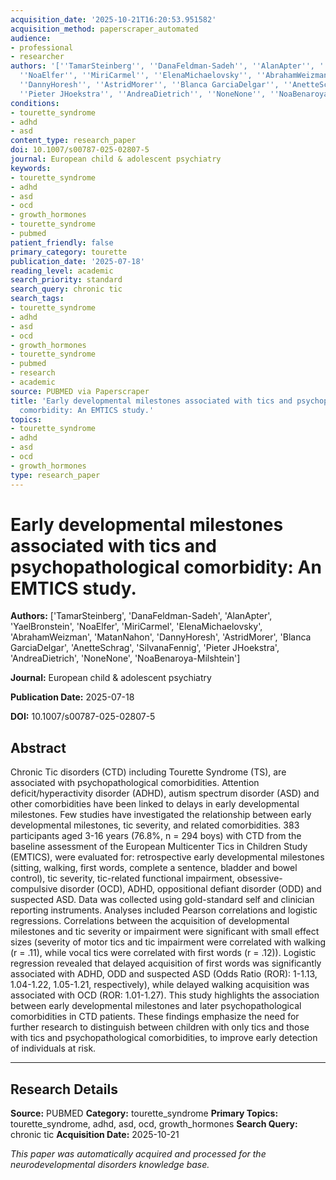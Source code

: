 ```yaml
---
acquisition_date: '2025-10-21T16:20:53.951582'
acquisition_method: paperscraper_automated
audience:
- professional
- researcher
authors: '[''TamarSteinberg'', ''DanaFeldman-Sadeh'', ''AlanApter'', ''YaelBronstein'',
  ''NoaElfer'', ''MiriCarmel'', ''ElenaMichaelovsky'', ''AbrahamWeizman'', ''MatanNahon'',
  ''DannyHoresh'', ''AstridMorer'', ''Blanca GarciaDelgar'', ''AnetteSchrag'', ''SilvanaFennig'',
  ''Pieter JHoekstra'', ''AndreaDietrich'', ''NoneNone'', ''NoaBenaroya-Milshtein'']'
conditions:
- tourette_syndrome
- adhd
- asd
content_type: research_paper
doi: 10.1007/s00787-025-02807-5
journal: European child & adolescent psychiatry
keywords:
- tourette_syndrome
- adhd
- asd
- ocd
- growth_hormones
- tourette_syndrome
- pubmed
patient_friendly: false
primary_category: tourette
publication_date: '2025-07-18'
reading_level: academic
search_priority: standard
search_query: chronic tic
search_tags:
- tourette_syndrome
- adhd
- asd
- ocd
- growth_hormones
- tourette_syndrome
- pubmed
- research
- academic
source: PUBMED via Paperscraper
title: 'Early developmental milestones associated with tics and psychopathological
  comorbidity: An EMTICS study.'
topics:
- tourette_syndrome
- adhd
- asd
- ocd
- growth_hormones
type: research_paper
---
```


# Early developmental milestones associated with tics and psychopathological comorbidity: An EMTICS study.

**Authors:** ['TamarSteinberg', 'DanaFeldman-Sadeh', 'AlanApter', 'YaelBronstein', 'NoaElfer', 'MiriCarmel', 'ElenaMichaelovsky', 'AbrahamWeizman', 'MatanNahon', 'DannyHoresh', 'AstridMorer', 'Blanca GarciaDelgar', 'AnetteSchrag', 'SilvanaFennig', 'Pieter JHoekstra', 'AndreaDietrich', 'NoneNone', 'NoaBenaroya-Milshtein']

**Journal:** European child & adolescent psychiatry

**Publication Date:** 2025-07-18

**DOI:** 10.1007/s00787-025-02807-5

## Abstract

Chronic Tic disorders (CTD) including Tourette Syndrome (TS), are associated with psychopathological comorbidities. Attention deficit/hyperactivity disorder (ADHD), autism spectrum disorder (ASD) and other comorbidities have been linked to delays in early developmental milestones. Few studies have investigated the relationship between early developmental milestones, tic severity, and related comorbidities. 383 participants aged 3-16 years (76.8%, n = 294 boys) with CTD from the baseline assessment of the European Multicenter Tics in Children Study (EMTICS), were evaluated for: retrospective early developmental milestones (sitting, walking, first words, complete a sentence, bladder and bowel control), tic severity, tic-related functional impairment, obsessive-compulsive disorder (OCD), ADHD, oppositional defiant disorder (ODD) and suspected ASD. Data was collected using gold-standard self and clinician reporting instruments. Analyses included Pearson correlations and logistic regressions. Correlations between the acquisition of developmental milestones and tic severity or impairment were significant with small effect sizes (severity of motor tics and tic impairment were correlated with walking (r = .11), while vocal tics were correlated with first words (r = .12)). Logistic regression revealed that delayed acquisition of first words was significantly associated with ADHD, ODD and suspected ASD (Odds Ratio (ROR): 1-1.13, 1.04-1.22, 1.05-1.21, respectively), while delayed walking acquisition was associated with OCD (ROR: 1.01-1.27). This study highlights the association between early developmental milestones and later psychopathological comorbidities in CTD patients. These findings emphasize the need for further research to distinguish between children with only tics and those with tics and psychopathological comorbidities, to improve early detection of individuals at risk.

---

## Research Details

**Source:** PUBMED
**Category:** tourette_syndrome
**Primary Topics:** tourette_syndrome, adhd, asd, ocd, growth_hormones
**Search Query:** chronic tic
**Acquisition Date:** 2025-10-21

*This paper was automatically acquired and processed for the neurodevelopmental disorders knowledge base.*
